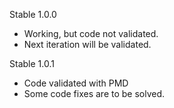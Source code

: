 Stable 1.0.0
- Working, but code not validated.
- Next iteration will be validated.

Stable 1.0.1
- Code validated with PMD
- Some code fixes are to be solved.
